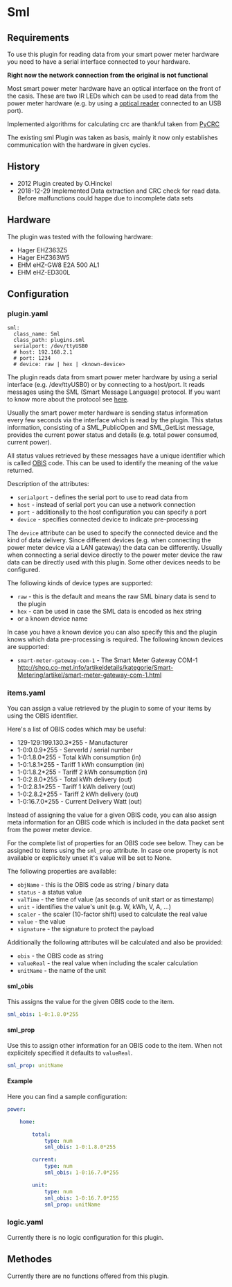 # Sml

## Requirements

To use this plugin for reading data from your smart power meter hardware
you need to have a serial interface connected to your hardware.

**Right now the network connection from the original is not functional**

Most smart power meter hardware have an optical interface on the front of
the casis. These are two IR LEDs which can be used to read data from the
power meter hardware (e.g. by using a 
[optical reader](http://wiki.volkszaehler.org/hardware/controllers/ir-schreib-lesekopf)
connected to an USB port).

Implemented algorithms for calculating crc are thankful 
taken from [PyCRC](https://github.com/tpircher/pycrc/blob/master/pycrc/algorithms.py)

The existing sml Plugin was taken as basis, mainly it now only establishes
communication with the hardware in given cycles.

## History

- 2012 Plugin created by O.Hinckel
- 2018-12-29 Implemented Data extraction and CRC check for read data. Before malfunctions could happe due to incomplete data sets

## Hardware

The plugin was tested with the following hardware:

   * Hager EHZ363Z5
   * Hager EHZ363W5
   * EHM eHZ-GW8 E2A 500 AL1
   * EHM eHZ-ED300L

## Configuration

### plugin.yaml

```
sml:
  class_name: Sml
  class_path: plugins.sml
  serialport: /dev/ttyUSB0
  # host: 192.168.2.1
  # port: 1234
  # device: raw | hex | <known-device>
```

The plugin reads data from smart power meter hardware by using a serial
interface (e.g. /dev/ttyUSB0) or by connecting to a host/port. It reads
messages using the SML (Smart Message Language) protocol. If you
want to know more about the protocol see [here](http://wiki.volkszaehler.org/software/sml).

Usually the smart power meter hardware is sending status information
every few seconds via the interface which is read by the plugin. This
status information, consisting of a SML_PublicOpen and SML_GetList message,
provides the current power status and details (e.g. total power consumed,
current power).

All status values retrieved by these messages have a unique identifier which
is called [OBIS](http://de.wikipedia.org/wiki/OBIS-Kennzahlen) code. This can
be used to identify the meaning of the value returned.

Description of the attributes:

   * `serialport` - defines the serial port to use to read data from
   * `host` - instead of serial port you can use a network connection
   * `port` - additionally to the host configuration you can specify a port
   * `device` - specifies connected device to indicate pre-processing

The `device` attribute can be used to specify the connected device and the
kind of data delivery. Since different devices (e.g. when connecting the
power meter device via a LAN gateway) the data can be differently. Usually
when connecting a serial device directly to the power meter device the
raw data can be directly used with this plugin. Some other devices needs
to be configured.

The following kinds of device types are supported:
   * `raw` - this is the default and means the raw SML binary data is
     send to the plugin
   * `hex` - can be used in case the SML data is encoded as hex string
   * or a known device name

In case you have a known device you can also specify this and the plugin
knows which data pre-processing is required. The following known devices
are supported:
   * `smart-meter-gateway-com-1` - The Smart Meter Gateway COM-1
     http://shop.co-met.info/artikeldetails/kategorie/Smart-Metering/artikel/smart-meter-gateway-com-1.html

### items.yaml

You can assign a value retrieved by the plugin to some of your items by
using the OBIS identifier.

Here's a list of OBIS codes which may be useful:

   * 129-129:199.130.3*255 - Manufacturer
   * 1-0:0.0.9*255 - ServerId / serial number
   * 1-0:1.8.0*255 - Total kWh consumption (in)
   * 1-0:1.8.1*255 - Tariff 1 kWh consumption (in)
   * 1-0:1.8.2*255 - Tariff 2 kWh consumption (in)
   * 1-0:2.8.0*255 - Total kWh delivery (out)
   * 1-0:2.8.1*255 - Tariff 1 kWh delivery (out)
   * 1-0:2.8.2*255 - Tariff 2 kWh delivery (out)
   * 1-0:16.7.0*255 - Current Delivery Watt (out)

Instead of assigning the value for a given OBIS code, you can also assign meta
information for an OBIS code which is included in the data packet sent from
the power meter device.

For the complete list of properties for an OBIS code see below. They can be
assigned to items using the `sml_prop` attribute. In case one property is not
available or explicitely unset it's value will be set to None.

The following properties are available:
   * `objName` - this is the OBIS code as string / binary data
   * `status` - a status value
   * `valTime` - the time of value (as seconds of unit start or as timestamp)
   * `unit` - identifies the value's unit (e.g. W, kWh, V, A, ...)
   * `scaler` - the scaler (10-factor shift) used to calculate the real value
   * `value` - the value
   * `signature` - the signature to protect the payload

Additionally the following attributes will be calculated and also be provided:
   * `obis` - the OBIS code as string
   * `valueReal` - the real value when including the scaler calculation
   * `unitName` - the name of the unit



#### sml_obis

This assigns the value for the given OBIS code to the item.

```yaml
sml_obis: 1-0:1.8.0*255
```

#### sml_prop

Use this to assign other information for an OBIS code to the item. When not
explicitely specified it defaults to `valueReal`.

```yaml
sml_prop: unitName
```

#### Example

Here you can find a sample configuration:

```yaml
power:

    home:

        total:
            type: num
            sml_obis: 1-0:1.8.0*255

        current:
            type: num
            sml_obis: 1-0:16.7.0*255

        unit:
            type: num
            sml_obis: 1-0:16.7.0*255
            sml_prop: unitName
```

### logic.yaml
Currently there is no logic configuration for this plugin.


## Methodes
Currently there are no functions offered from this plugin.
